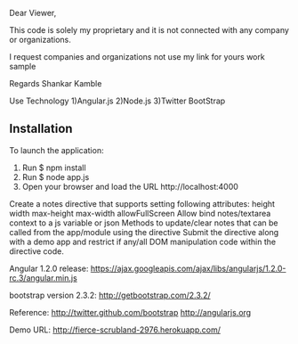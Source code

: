 Dear Viewer, 

 This code is solely my proprietary and it is not connected with any company or organizations. 
 
I request companies and organizations not use my link for yours work sample

Regards
Shankar Kamble


Use Technology
1)Angular.js
2)Node.js
3)Twitter BootStrap


## Installation
To launch the application:
1. Run $ npm install
2. Run $ node app.js
3. Open your browser and load the URL http://localhost:4000


Create a notes directive that supports setting following attributes:
height
width
max-height
max-width
allowFullScreen
Allow bind notes/textarea context to a js variable or json
Methods to update/clear notes that can be called from the app/module using the directive
Submit the directive along with a demo app and restrict if any/all DOM manipulation code within the directive code.


Angular 1.2.0 release:
https://ajax.googleapis.com/ajax/libs/angularjs/1.2.0-rc.3/angular.min.js

bootstrap version 2.3.2:
http://getbootstrap.com/2.3.2/

Reference:
http://twitter.github.com/bootstrap
http://angularjs.org


Demo URL: http://fierce-scrubland-2976.herokuapp.com/
